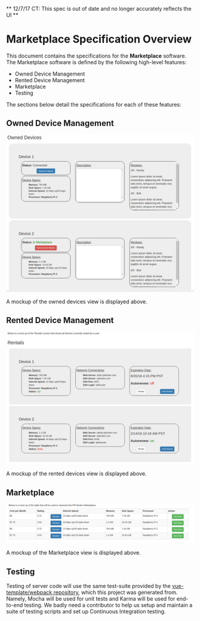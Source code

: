 ** 12/7/17 CT: This spec is out of date and no longer accurately reflects the UI **

# Marketplace Specification Overview
This document contains the specifications for the **Marketplace** software. The Marketplace software is defined by the following
high-level features:

* Owned Device Management
* Rented Device Management
* Marketplace
* Testing

The sections below detail the specifications for each of these features:

## Owned Device Management
![Owned Devices](images/owned-devices-mockup.JPG?raw=true "Owned Devices Mock Up")

A mockup of the owned devices view is displayed above.

## Rented Device Management
![Rented Devices](images/rental-mockup.JPG?raw=true "Rented Devices Mock Up")

A mockup of the rented devices view is displayed above.

## Marketplace
![Marketplace Mockup](images/marketplace-mockup.JPG?raw=true "Marketplace Mock Up")

A mockup of the Marketplace view is displayed above.


## Testing
Testing of server code will use the same test-suite provided by the
[vue-template/webpack repository](https://github.com/vuejs-templates/webpack), which this project was generated
from. Namely, Mocha will be used for unit tests and Karma will be used for end-to-end testing. We badly need
a contributor to help us setup and maintain a suite of testing scripts and set up Continuous Integration testing.
